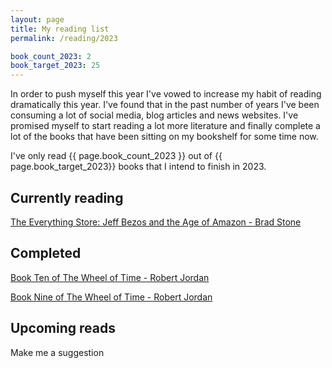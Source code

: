 ```yaml
---
layout: page
title: My reading list
permalink: /reading/2023

book_count_2023: 2
book_target_2023: 25
---
```


In order to push myself this year I've vowed to increase my habit of reading dramatically this year.  I've found that in the past number of years I've been consuming a lot of social media, blog articles and news websites.  I've promised myself to start reading a lot more literature and finally complete a lot of the books that have been sitting on my bookshelf for some time now.


I've only read {{ page.book_count_2023 }} out of {{ page.book_target_2023}} books that I intend to finish in 2023.

## Currently reading
[The Everything Store: Jeff Bezos and the Age of Amazon - Brad Stone]()


## Completed

[Book Ten of The Wheel of Time  - Robert Jordan]()

[Book Nine of The Wheel of Time  - Robert Jordan]()


## Upcoming reads

Make me a suggestion
